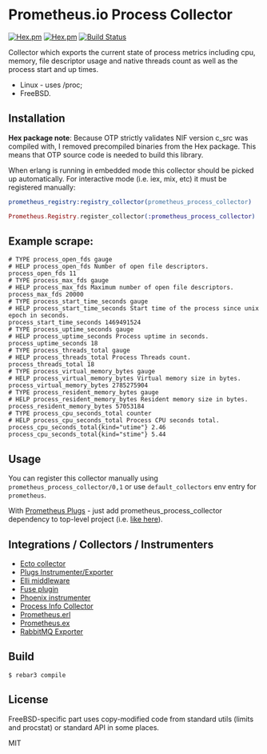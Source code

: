 # Prometheus.io Process Collector
[![Hex.pm](https://img.shields.io/hexpm/v//prometheus_process_collector.svg?maxAge=2592000)](https://hex.pm/packages/prometheus_process_collector)
[![Hex.pm](https://img.shields.io/hexpm/dt/prometheus_process_collector.svg?maxAge=2592000)](https://hex.pm/packages/prometheus_process_collector)
[![Build Status](https://travis-ci.org/deadtrickster/prometheus_process_collector.svg?branch=master)](https://travis-ci.org/deadtrickster/prometheus_process_collector)

Collector which exports the current state of process metrics including cpu, memory, file descriptor usage and native threads count as well as the process start and up times.

- Linux - uses /proc;
- FreeBSD.

## Installation

**Hex package note**: Because OTP strictly validates NIF version c_src was compiled with, I removed precompiled binaries from the Hex package. This means that OTP source code is needed to build this library.

When erlang is running in embedded mode this collector should be picked up automatically. For interactive
mode (i.e. iex, mix, etc) it must be registered manually:

```erlang
prometheus_registry:registry_collector(prometheus_process_collector)
```

```elixir
Prometheus.Registry.register_collector(:prometheus_process_collector)
```

## Example scrape:

```
# TYPE process_open_fds gauge
# HELP process_open_fds Number of open file descriptors.
process_open_fds 11
# TYPE process_max_fds gauge
# HELP process_max_fds Maximum number of open file descriptors.
process_max_fds 20000
# TYPE process_start_time_seconds gauge
# HELP process_start_time_seconds Start time of the process since unix epoch in seconds.
process_start_time_seconds 1469491524
# TYPE process_uptime_seconds gauge
# HELP process_uptime_seconds Process uptime in seconds.
process_uptime_seconds 18
# TYPE process_threads_total gauge
# HELP process_threads_total Process Threads count.
process_threads_total 18
# TYPE process_virtual_memory_bytes gauge
# HELP process_virtual_memory_bytes Virtual memory size in bytes.
process_virtual_memory_bytes 2785275904
# TYPE process_resident_memory_bytes gauge
# HELP process_resident_memory_bytes Resident memory size in bytes.
process_resident_memory_bytes 57053184
# TYPE process_cpu_seconds_total counter
# HELP process_cpu_seconds_total Process CPU seconds total.
process_cpu_seconds_total{kind="utime"} 2.46
process_cpu_seconds_total{kind="stime"} 5.44
```

Usage
-----

You can register this collector manually using `prometheus_process_collector/0,1` or use `default_collectors` env entry for `prometheus`.

With [Prometheus Plugs](https://github.com/deadtrickster/prometheus-plugs) - just add prometheus_process_collector dependency to top-level project (i.e. [like here](https://github.com/deadtrickster/prometheus-plugs-example/edit/master/mix.exs)).

## Integrations / Collectors / Instrumenters
 - [Ecto collector](https://github.com/deadtrickster/prometheus-ecto)
 - [Plugs Instrumenter/Exporter](https://github.com/deadtrickster/prometheus-plugs)
 - [Elli middleware](https://github.com/elli-lib/elli_prometheus)
 - [Fuse plugin](https://github.com/jlouis/fuse#fuse_stats_prometheus)
 - [Phoenix instrumenter](https://github.com/deadtrickster/prometheus-phoenix)
 - [Process Info Collector](https://github.com/deadtrickster/prometheus_process_collector.erl)
 - [Prometheus.erl](https://github.com/deadtrickster/prometheus.erl)
 - [Prometheus.ex](https://github.com/deadtrickster/prometheus.ex)
 - [RabbitMQ Exporter](https://github.com/deadtrickster/prometheus_rabbitmq_exporter)

Build
-----

    $ rebar3 compile

License
-----

FreeBSD-specific part uses copy-modified code from standard utils (limits and procstat) or standard API in some places.

MIT
